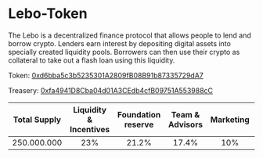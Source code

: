 # Lebo-Token
The Lebo is a decentralized finance protocol that allows people to lend and borrow crypto. Lenders earn interest by depositing digital assets into specially created liquidity pools. Borrowers can then use their crypto as collateral to take out a flash loan using this liquidity.

Token: [0xd6bba5c3b5235301A2809fB08B91b87335729dA7](https://bscscan.com/token/0xd6bba5c3b5235301A2809fB08B91b87335729dA7)

Treasery: [0xfa4941D8Cba04d01A3CEdb4cfB09751A553988cC](https://bscscan.com/token/0xfa4941D8Cba04d01A3CEdb4cfB09751A553988cC)

| Total Supply | Liquidity & Incentives    | Foundation reserve    |  Team & Advisors  | Marketing | Token Sale |
| :---:   | :---: | :---: | :---: | :---: | :---: |
| 250.000.000 | 23%   | 21.2%   |  17.4%   |  10% | 28.4 |
